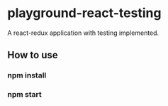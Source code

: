# playground-react-testing
  A react-redux application with testing implemented.
 
## How to use

### npm install

### npm start
